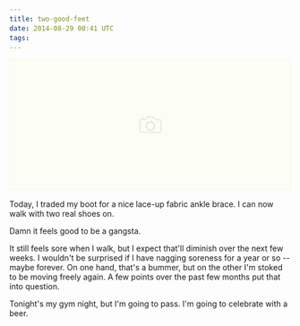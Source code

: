 ```yaml
---
title: two-good-feet
date: 2014-08-29 00:41 UTC
tags:
---
```

<img src="images/placeholder.svg" data-src="images/two_good_feet_again.jpg" alt="Two good feet" />

Today, I traded my boot for a nice lace-up fabric ankle brace. I can now walk with two real shoes on. 

Damn it feels good to be a gangsta.

It still feels sore when I walk, but I expect that'll diminish over the next few weeks. I wouldn't be surprised if I have nagging soreness for a year or so -- maybe forever. On one hand, that's a bummer, but on the other I'm stoked to be moving freely again. A few points over the past few months put that into question. 

Tonight's my gym night, but I'm going to pass. I'm going to celebrate with a beer.